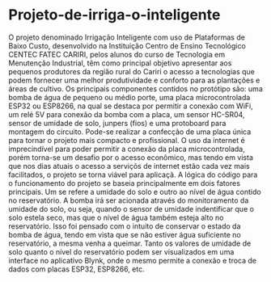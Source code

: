 # Projeto-de-irriga-o-inteligente
O projeto denominado Irrigação Inteligente com uso de Plataformas de Baixo Custo, desenvolvido na Instituição Centro de Ensino Tecnológico CENTEC FATEC CARIRI, pelos alunos do curso de Tecnologia em Menutenção Industrial, têm como principal objetivo apresentar aos pequenos produtores da região rural do Cariri o acesso a tecnologias que podem fornecer uma melhor produtividade e conforto para as plantações e áreas de cultivo. Os principais componentes contidos no protótipo são: uma bomba de água de pequeno ou médio porte, uma placa microcontrolada ESP32 ou ESP8266, na qual se destaca por permitir a conexão com WiFi, um relé 5V para conexão da bomba com a placa, um sensor HC-SR04, sensor de umidade de solo, junpers (fios) e uma protoboard para montagem do circuito. Pode-se realizar a confecção de uma placa única para tornar o projeto mais compacto e profissional. O uso da internet é imprecindível para poder permitir a conexão da placa microcontrolada, porém torna-se um desafio por o acesso econômico, mas tendo em vista que nos dias atuais o acesso a serviçõs de internet estão cada vez mais facilitados, o projeto se torna viável para aplicaçã. A lógica do código para o funcionamento do projeto se baseia principalmente em dois fatores principais. Um se refere a umidade do solo e outro ao nível de água contido no reservatório. A bomba irá ser acionada através do monitoramento da umidade do solo, ou seja, quando o sensor de umidade indentificar que o solo estela seco, mas que o nível de água também esteja alto no reservatório. Isso foi pensado com o intuito de conservar o estado da bomba de água, tendo em vista que se não estiver água suficiente no reservatório, a mesma venha a queimar. Tanto os valores de umidade de solo quanto o nível do reservatório podem ser visualizados em uma interface no aplicativo Blynk, onde o mesmo permite a conexão e troca de dados com placas ESP32, ESP8266, etc.
    
    
